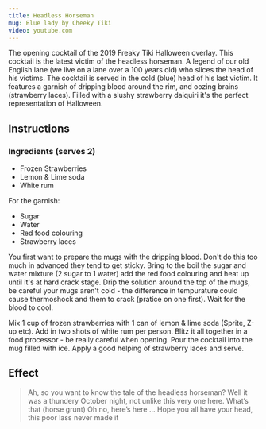 ```yaml
---
title: Headless Horseman
mug: Blue lady by Cheeky Tiki
video: youtube.com
---
```


The opening cocktail of the 2019 Freaky Tiki Halloween overlay. This cocktail is the latest victim of the headless horseman. A legend of our old English lane (we live on a lane over a 100 years old) who slices the head of his victims. The cocktail is served in the cold (blue) head of his last victim. It features a garnish of dripping blood around the rim, and oozing brains (strawberry laces). Filled with a slushy strawberry daiquiri it's the perfect representation of Halloween.

## Instructions

### Ingredients (serves 2)
* Frozen Strawberries
* Lemon & Lime soda
* White rum

For the garnish:
* Sugar
* Water
* Red food colouring
* Strawberry laces

You first want to prepare the mugs with the dripping blood. Don't do this too much in advanced they tend to get sticky. Bring to the boil the sugar and water mixture (2 sugar to 1 water) add the red food colouring and heat up until it's at hard crack stage. Drip the solution around the top of the mugs, be careful your mugs aren't cold - the difference in tempurature could cause thermoshock and them to crack (pratice on one first). Wait for the blood to cool.

Mix 1 cup of frozen strawberries with 1 can of lemon & lime soda (Sprite, Z-up etc). Add in two shots of white rum per person. Blitz it all together in a food processor - be really careful when opening. Pour the cocktail into the mug filled with ice. Apply a good helping of strawberry laces and serve.

## Effect

> Ah, so you want to know the tale of the headless horseman? Well it was a thundery October night, not unlike this very one here. 
What’s that (horse grunt)
Oh no, here’s here ...
Hope you all have your head, this poor lass never made it



